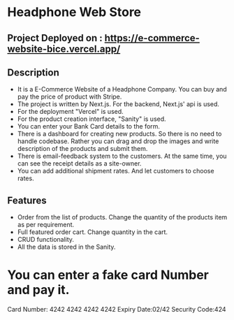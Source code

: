 # Headphone Web Store

## Project Deployed on : https://e-commerce-website-bice.vercel.app/

## Description
- It is a E-Commerce Website of a Headphone Company. You can buy and pay the price of product with Stripe. 
- The project is written by Next.js. For the backend, Next.js' api is used.
- For the deployment "Vercel" is used.
- For the product creation interface, "Sanity" is used.
- You can enter your Bank Card details to the form.
- There is a dashboard for creating new products. So there is no need to handle codebase. Rather you can drag and drop the images and write description of the products and submit them. 
- There is email-feedback system to the customers. At the same time, you can see the receipt details as a site-owner. 
- You can add additional shipment rates. And let customers to choose rates.


## Features
- Order from the list of products. Change the quantity of the products item as per requirement.
- Full featured order cart. Change quantity in the cart.
- CRUD functionality. 
- All the data is stored in the Sanity. 


# You can enter a fake card Number and pay it.

Card Number: 4242 4242 4242 4242
Expiry Date:02/42   Security Code:424
